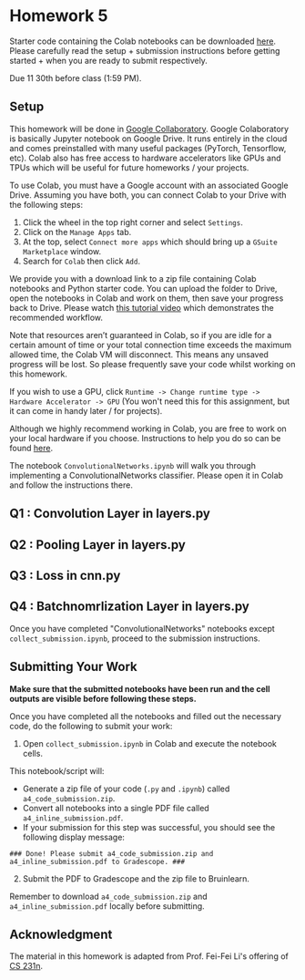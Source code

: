
# Homework 5

Starter code containing the Colab notebooks can be downloaded [here](https://www.dropbox.com/s/d9y5rdujx4add7t/hw_5.zip?dl=0). Please carefully read the setup + submission instructions before getting started + when you are ready to submit respectively.

Due 11 30th before class (1:59 PM).

## Setup

This homework will be done in [Google Collaboratory](https://colab.research.google.com/). Google Colaboratory is basically Jupyter notebook on Google Drive. It runs entirely in the cloud and comes preinstalled with many useful packages (PyTorch, Tensorflow, etc). Colab also has free access to hardware accelerators like GPUs and TPUs which will be useful for future homeworks / your projects. 

To use Colab, you must have a Google account with an associated Google Drive. Assuming you have both, you can connect Colab to your Drive with the following steps:

1. Click the wheel in the top right corner and select `Settings`.
2. Click on the `Manage Apps` tab.
3. At the top, select `Connect more apps` which should bring up a `GSuite Marketplace` window.
4. Search for `Colab` then click `Add`.

We provide you with a download link to a zip file containing Colab notebooks and Python starter code. You can upload the folder to Drive, open the notebooks in Colab and work on them, then save your progress back to Drive. Please watch [this tutorial video](https://www.youtube.com/watch?v=DsGd2e9JNH4&feature=emb_imp_woyt&ab_channel=MooJinKim) which demonstrates the recommended workflow.

Note that resources aren’t guaranteed in Colab, so if you are idle for a certain amount of time or your total connection time exceeds the maximum allowed time, the Colab VM will disconnect. This means any unsaved progress will be lost. So please frequently save your code whilst working on this homework. 

If you wish to use a GPU, click `Runtime -> Change runtime type -> Hardware Accelerator -> GPU` (You won't need this for this assignment, but it can come in handy later / for projects).

Although we highly recommend working in Colab, you are free to work on your local hardware if you choose. Instructions to help you do so can be found [here](https://cs231n.github.io/setup-instructions/#working-locally-on-your-machine).

The notebook `ConvolutionalNetworks.ipynb` will walk you through implementing a ConvolutionalNetworks classifier. Please open it in Colab and follow the instructions there.

## Q1 : Convolution Layer in layers.py

## Q2 : Pooling Layer in layers.py

## Q3 : Loss in cnn.py 

## Q4 : Batchnomrlization Layer in layers.py


Once you have completed "ConvolutionalNetworks" notebooks except `collect_submission.ipynb`, proceed to the submission instructions.
## Submitting Your Work

**Make sure that the submitted notebooks have been run and the cell outputs are visible before following these steps.**

Once you have completed all the notebooks and filled out the necessary code, do the following to submit your work:

1. Open `collect_submission.ipynb` in Colab and execute the notebook cells.

This notebook/script will:

- Generate a zip file of your code (`.py` and `.ipynb`) called `a4_code_submission.zip`.
- Convert all notebooks into a single PDF file called `a4_inline_submission.pdf`.
- If your submission for this step was successful, you should see the following display message:

`### Done! Please submit a4_code_submission.zip and a4_inline_submission.pdf to Gradescope. ###`

2. Submit the PDF to Gradescope and the zip file to Bruinlearn.

Remember to download `a4_code_submission.zip` and `a4_inline_submission.pdf` locally before submitting.

## Acknowledgment
The material in this homework is adapted from Prof. Fei-Fei Li's offering of [CS 231n](http://cs231n.stanford.edu/).

